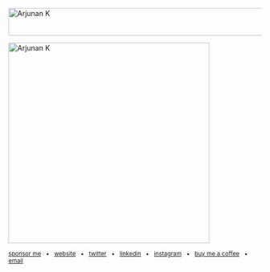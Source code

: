 <p align="left"><img src="https://readme-typing-svg.herokuapp.com?font=Kaushan+Script&size=40&duration=4500&color=ffffff&background=FFFFFF00&vCenter=true&width=650&height=55&lines=Open+Source+Contributor" alt="Arjunan K" width="620" height="55"></p>

<p align='left'><img alt="Arjunan K" width="400px" src="https://github-readme-streak-stats.herokuapp.com?user=arjunan-k&theme=dark&hide_border=true"></p>

<sub>[sponsor me](https://github.com/sponsors/arjunan-k) &nbsp; • &nbsp; 
     [website](https://github.com/arjunan-k) &nbsp; • &nbsp;
     [twitter](https://twitter.com/arjunan_k) &nbsp; • &nbsp; 
     [linkedin](https://www.linkedin.com/in/arjunan-k/) &nbsp; • &nbsp;
     [instagram](https://www.instagram.com/arjunan_k_/) &nbsp; • &nbsp;
     [buy me a coffee](https://www.buymeacoffee.com/arjunank) &nbsp; • &nbsp;
     [email](mailto:arjunank680620@gmail.com)</sub>
